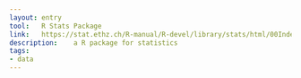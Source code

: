 ```yaml
---
layout: entry
tool:	R Stats Package
link:	https://stat.ethz.ch/R-manual/R-devel/library/stats/html/00Index.html
description:	a R package for statistics
tags:
- data
---
```

